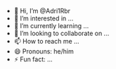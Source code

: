 - 👋 Hi, I’m @Adri1Rbr
- 👀 I’m interested in ...
- 🌱 I’m currently learning ...
- 💞️ I’m looking to collaborate on ...
- 📫 How to reach me ...
- 😄 Pronouns: he/him
- ⚡ Fun fact: ...

<!---
Adri1Rbr/Adri1Rbr is a ✨ special ✨ repository because its `README.md` (this file) appears on your GitHub profile.
You can click the Preview link to take a look at your changes.
--->
